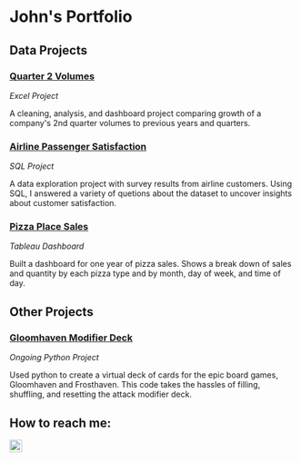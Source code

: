 # John's Portfolio
## Data Projects

### [Quarter 2 Volumes](https://jokrzesik.github.io/Quarter_2_Volumes/)
*Excel Project*

A cleaning, analysis, and dashboard project comparing growth of a company's 2nd quarter volumes to previous years and quarters.

### [Airline Passenger Satisfaction](https://jokrzesik.github.io/Airline_Passenger_Satisfaction-SQL_Project/)
*SQL Project*

A data exploration project with survey results from airline customers. Using SQL, I answered a variety of quetions about the dataset to uncover insights about customer satisfaction. 

### [Pizza Place Sales](https://public.tableau.com/views/PizzaPlaceSales_16900347008620/PizzaPlaceSalesFor2015?:language=en-US&:display_count=n&:origin=viz_share_link)
*Tableau Dashboard*

Built a dashboard for one year of pizza sales. Shows a break down of sales and quantity by each pizza type and by month, day of week, and time of day.

## Other Projects

### [Gloomhaven Modifier Deck](https://jokrzesik.github.io/Gloomhaven_Modifier_Deck/)
*Ongoing Python Project*

Used python to create a virtual deck of cards for the epic board games, Gloomhaven and Frosthaven. This code takes the hassles of filling, shuffling, and resetting the attack modifier deck.

## How to reach me:

[<img align="left" alt="John's LinkedIn" width="22px" src="https://cdn.jsdelivr.net/npm/simple-icons@v3/icons/linkedin.svg" />][linkedin]

[linkedin]: https://linkedin.com/in/john-okrzesik
